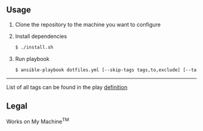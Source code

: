 ## Usage

1. Clone the repository to the machine you want to configure

2. Install dependencies

    ```bash
    $ ./install.sh
    ```

3. Run playbook

    ```bash
    $ ansible-playbook dotfiles.yml [--skip-tags tags,to,exclude] [--tags tags,to,include]
    ```
---
List of all tags can be found in the play [definition](./dotfiles.yml)


## Legal
Works on My Machine<sup>TM</sup>
